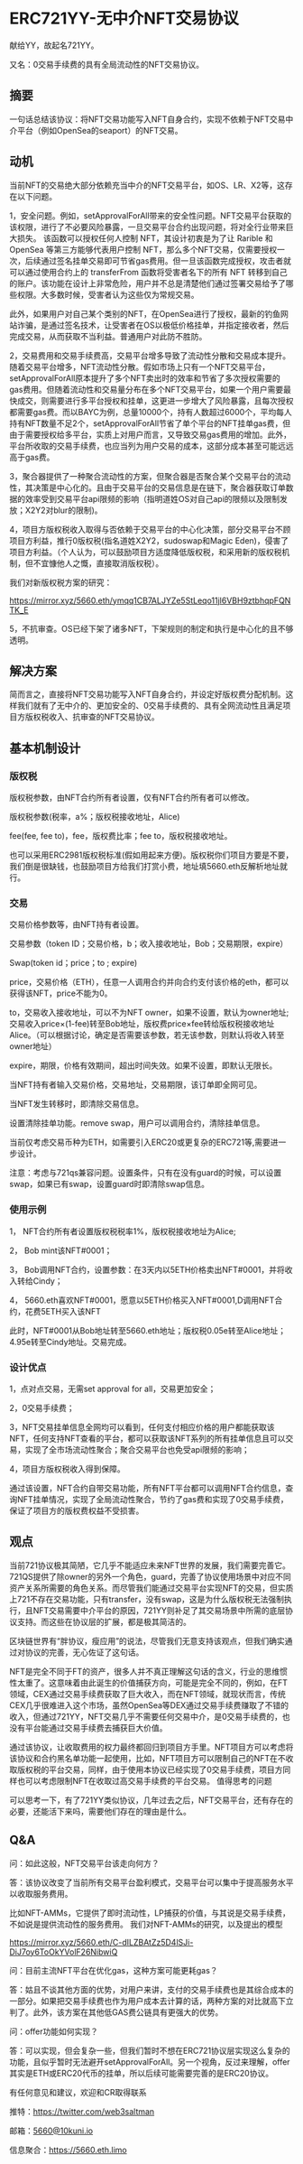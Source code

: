 # ERC721YY-无中介NFT交易协议

献给YY，故起名721YY。

又名：0交易手续费的具有全局流动性的NFT交易协议。

## 摘要

一句话总结该协议：将NFT交易功能写入NFT自身合约，实现不依赖于NFT交易中介平台（例如OpenSea的seaport）的NFT交易。

## 动机

当前NFT的交易绝大部分依赖充当中介的NFT交易平台，如OS、LR、X2等，这存在以下问题。

1，安全问题。例如，setApprovalForAll带来的安全性问题。NFT交易平台获取的该权限，进行了不必要风险暴露，一旦交易平台合约出现问题，将对全行业带来巨大损失。
该函数可以授权任何人控制 NFT，其设计初衷是为了让 Rarible 和 OpenSea 等第三方能够代表用户控制 NFT，那么多个NFT交易，仅需要授权一次，后续通过签名挂单交易即可节省gas费用。但一旦该函数完成授权，攻击者就可以通过使用合约上的 transferFrom 函数将受害者名下的所有 NFT 转移到自己的账户。该功能在设计上非常危险，用户并不总是清楚他们通过签署交易给予了哪些权限。大多数时候，受害者认为这些仅为常规交易。

此外，如果用户对自己某个类别的NFT，在OpenSea进行了授权，最新的钓鱼网站诈骗，是通过签名技术，让受害者在OS以极低价格挂单，并指定接收者，然后完成交易，从而获取不当利益。普通用户对此防不胜防。

2，交易费用和交易手续费高，交易平台增多导致了流动性分散和交易成本提升。随着交易平台增多，NFT流动性分散。假如市场上只有一个NFT交易平台，setApprovalForAll原本提升了多个NFT卖出时的效率和节省了多次授权需要的gas费用。但随着流动性和交易量分布在多个NFT交易平台，如果一个用户需要最快成交，则需要进行多平台授权和挂单，这更进一步增大了风险暴露，且每次授权都需要gas费。而以BAYC为例，总量10000个，持有人数超过6000个，平均每人持有NFT数量不足2个，setApprovalForAll节省了单个平台的NFT挂单gas费，但由于需要授权给多平台，实质上对用户而言，又导致交易gas费用的增加。此外，平台所收取的交易手续费，也应当列为用户交易的成本，这部分成本甚至可能远远高于gas费。

3，聚合器提供了一种聚合流动性的方案，但聚合器是否聚合某个交易平台的流动性，其决策是中心化的。且由于交易平台的交易信息是在链下，聚合器获取订单数据的效率受到交易平台api限频的影响（指明道姓OS对自己api的限频以及限制发放；X2Y2对blur的限制)。

4，项目方版权税收入取得与否依赖于交易平台的中心化决策，部分交易平台不顾项目方利益，推行0版权税(指名道姓X2Y2，sudoswap和Magic Eden)，侵害了项目方利益。（个人认为，可以鼓励项目方适度降低版权税，和采用新的版权税机制，但不宜慷他人之慨，直接取消版权税）。

我们对新版权税方案的研究：

https://mirror.xyz/5660.eth/ymqq1CB7ALJYZe5StLeqo11jl6VBH9ztbhqpFQNTK_E 

5，不抗审查。OS已经下架了诸多NFT，下架规则的制定和执行是中心化的且不够透明。

## 解决方案

简而言之，直接将NFT交易功能写入NFT自身合约，并设定好版权费分配机制。这样我们就有了无中介的、更加安全的、0交易手续费的、具有全网流动性且满足项目方版权税收入、抗审查的NFT交易协议。

## 基本机制设计

### 版权税

版权税参数，由NFT合约所有者设置，仅有NFT合约所有者可以修改。

版权税参数(税率，a%；版权税接收地址，Alice)

fee(fee, fee to)，fee，版权费比率；fee to，版权税接收地址。

也可以采用ERC2981版权税标准(假如用起来方便)。版权税你们项目方要是不要，我们倒是很缺钱，也鼓励项目方给我们打赏小费，地址填5660.eth反解析地址就行。

### 交易

交易价格参数等，由NFT持有者设置。

交易参数（token ID；交易价格，b；收入接收地址，Bob；交易期限，expire）

Swap(token id；price；to ; expire)

price，交易价格（ETH），任意一人调用合约并向合约支付该价格的eth，都可以获得该NFT，price不能为0。

to，交易收入接收地址，可以不为NFT owner，如果不设置，默认为owner地址;交易收入price×(1-fee)转至Bob地址，版权费price×fee转给版权税接收地址Alice。（可以根据讨论，确定是否需要该参数，若无该参数，则默认将收入转至owner地址）

expire，期限，价格有效期间，超出时间失效。如果不设置，即默认无限长。

当NFT持有者输入交易价格，交易地址，交易期限，该订单即全网可见。

当NFT发生转移时，即清除交易信息。

设置清除挂单功能。remove swap，用户可以调用合约，清除挂单信息。

当前仅考虑交易币种为ETH，如需要引入ERC20或更复杂的ERC721等,需要进一步设计。

注意：考虑与721qs兼容问题。设置条件，只有在没有guard的时候，可以设置swap，如果已有swap，设置guard时即清除swap信息。

### 使用示例

1，	NFT合约所有者设置版权税税率1%，版权税接收地址为Alice;

2，	Bob mint该NFT#0001；

3，	Bob调用NFT合约，设置参数：在3天内以5ETH价格卖出NFT#0001，并将收入转给Cindy；

4，	5660.eth喜欢NFT#0001，愿意以5ETH价格买入NFT#0001,D调用NFT合约，花费5ETH买入该NFT

此时，NFT#0001从Bob地址转至5660.eth地址；版权税0.05e转至Alice地址；4.95e转至Cindy地址。交易完成。

### 设计优点

1，点对点交易，无需set approval for all，交易更加安全；

2，0交易手续费；

3，NFT交易挂单信息全网均可以看到，任何支付相应价格的用户都能获取该NFT，任何支持NFT查看的平台，都可以获取该NFT系列的所有挂单信息且可以交易，实现了全市场流动性聚合；聚合交易平台也免受api限频的影响；

4，项目方版权税收入得到保障。

通过该设置，NFT合约自带交易功能，所有NFT平台都可以调用NFT合约信息，查询NFT挂单情况，实现了全局流动性聚合，节约了gas费和实现了0交易手续费，保证了项目方的版权费权益不受损害。

## 观点

当前721协议极其简陋，它几乎不能适应未来NFT世界的发展，我们需要完善它。721QS提供了除owner的另外一个角色，guard，完善了协议使用场景中对应不同资产关系所需要的角色关系。而尽管我们能通过交易平台实现NFT的交易，但实质上721不存在交易功能，只有transfer，没有swap，这是为什么版权税无法强制执行，且NFT交易需要中介平台的原因，721YY则补足了其交易场景中所需的底层协议支持。而这些在协议层的扩展，都是极其简洁的。

区块链世界有“胖协议，瘦应用”的说法，尽管我们无意支持该观点，但我们确实通过对协议的完善，无心佐证了这句话。

NFT是完全不同于FT的资产，很多人并不真正理解这句话的含义，行业的思维惯性太重了。这意味着由此诞生的价值捕获方向，可能是完全不同的，例如，在FT领域，CEX通过交易手续费获取了巨大收入，而在NFT领域，就现状而言，传统CEX几乎很难进入这个市场，虽然OpenSea等DEX通过交易手续费赚取了不错的收入，但通过721YY，NFT交易几乎不需要任何交易中介，是0交易手续费的，也没有平台能通过交易手续费去捕获巨大价值。

通过该协议，让收取费用的权力最终都回归到项目方手里。NFT项目方可以考虑将该协议和合约黑名单功能一起使用，比如，NFT项目方可以限制自己的NFT在不收取版权税的平台交易，同样，由于使用本协议已经实现了0交易手续费，项目方同样也可以考虑限制NFT在收取过高交易手续费的平台交易。
值得思考的问题

可以思考一下，有了721YY类似协议，几年过去之后，NFT交易平台，还有存在的必要，还能活下来吗，需要他们存在的理由是什么。

## Q&A

问：如此这般，NFT交易平台该走向何方？

答：该协议改变了当前所有交易平台盈利模式，交易平台可以集中于提高服务水平以收取服务费用。

比如NFT-AMMs，它提供了即时流动性，LP捕获的价值，与其说是交易手续费，不如说是提供流动性的服务费用。
我们对NFT-AMMs的研究，以及提出的模型

https://mirror.xyz/5660.eth/C-dILZBAtZz5D4lSJi-DiJ7oy6ToOkYVolF26NibwiQ 

问：目前主流NFT平台在优化gas，这种方案可能更耗gas？

答：姑且不谈其他方面的优势，对用户来讲，支付的交易手续费也是其综合成本的一部分。如果把交易手续费也作为用户成本去计算的话，两种方案的对比就高下立判了。此外，该方案在其他低GAS费公链具有更强大的优势。

问：offer功能如何实现？

答：可以实现，但会复杂一些，但我们暂时不想在ERC721协议层实现这么复杂的功能，且似乎暂时无法避开setApprovalForAll。另一个视角，反过来理解，offer其实是ETH或ERC20代币的挂单，所以后续可能需要完善的是ERC20协议。

有任何意见和建议，欢迎和CR取得联系

推特：https://twitter.com/web3saltman

邮箱：5660@10kuni.io

信息聚合：https://5660.eth.limo 
